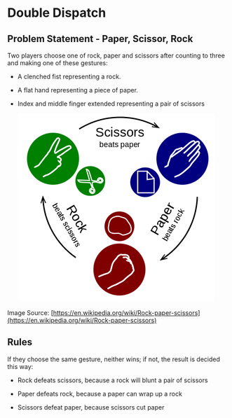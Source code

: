 # Double Dispatch

## Problem Statement - Paper, Scissor, Rock

Two  players  choose  one   of  rock,  paper  and
scissors after  counting to three and  making one
of these gestures:

- A clenched fist representing a rock.

- A flat hand representing a piece of paper.

- Index  and middle finger  extended representing
  a pair of scissors
  
	![Paper Scissors Rock](paper_scissors_rock.png)
  
Image Source: [https://en.wikipedia.org/wiki/Rock-paper-scissors](https://en.wikipedia.org/wiki/Rock-paper-scissors)

## Rules
If they  choose the  same gesture,  neither wins;
if not, the result is decided this way:

- Rock  defeats  scissors, because  a  rock  will
  blunt a pair of scissors

- Paper  defeats rock,  because a paper  can wrap
  up a rock

- Scissors  defeat  paper, because  scissors  cut
  paper
